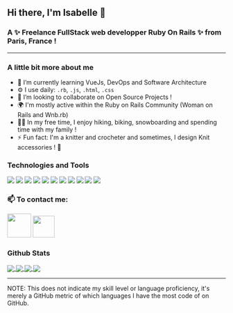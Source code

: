 ## Hi there, I'm Isabelle 👋

### A ✨ Freelance FullStack web developper Ruby On Rails ✨ from Paris, France !

---

### A little bit more about me

- 🌱 I’m currently learning VueJs, DevOps and Software Architecture
- ⚙️ I use daily: `.rb`, `.js`, `.html`, `.css`
- 👯 I’m looking to collaborate on Open Source Projects !
- 🌍 I'm mostly active within the Ruby on Rails Community (Woman on Rails and Wnb.rb)
- ✍🏻 In my free time, I enjoy hiking, biking, snowboarding and spending time with my family !
- ⚡ Fun fact: I'm a knitter and crocheter and sometimes, I design Knit accessories ! 🧶

### Technologies and Tools

![](https://img.shields.io/badge/Code-Ruby-informational?style=flat&logo=ruby&logoColor=white&color=2bbc8a)
![](https://img.shields.io/badge/Code-JavaScript-informational?style=flat&logo=javascript&logoColor=white&color=2bbc8a)
![](https://img.shields.io/badge/Code-Vue-informational?style=flat&logo=vue.js&logoColor=white&color=2bbc8a)
![](https://img.shields.io/badge/Code-HTML5-informational?style=flat&logo=html5&logoColor=white&color=2bbc8a)
![](https://img.shields.io/badge/Code-CSS3-informational?style=flat&logo=css3&logoColor=white&color=2bbc8a)
![](https://img.shields.io/badge/Code-Bootstrap-informational?style=flat&logo=bootstrap&logoColor=white&color=2bbc8a)
![](https://img.shields.io/badge/Shell-Bash-informational?style=flat&logo=gnu-bash&logoColor=white&color=2bbc8a)
![](https://img.shields.io/badge/Tools-PostgreSQL-informational?style=flat&logo=postgresql&logoColor=white&color=2bbc8a)
![](https://img.shields.io/badge/Tools-Docker-informational?style=flat&logo=docker&logoColor=white&color=2bbc8a)
![](https://img.shields.io/badge/Tools-Sidekiq-informational?style=flat&logo=sidekiq&logoColor=white&color=2bbc8a)
![](https://img.shields.io/badge/Code-MJML-informational?style=flat&logo=mjml&logoColor=white&color=2bbc8a)


### 📫 To contact me:

  [<img src="https://user-images.githubusercontent.com/43042737/158415170-f311d94f-c857-4950-a3fe-d8845994f883.png" width="55" height="55">](https://twitter.com/isalafont)
  [<img src="https://user-images.githubusercontent.com/43042737/158415164-817556f7-20fa-45b6-85ee-9c1a903b1220.png" width="50" height="50">](https://www.linkedin.com/in/isabelle-lafont/)

### Github Stats

<a href="https://github.com/isalafont/isalafont">
  <img align="center" src="https://github-readme-stats.vercel.app/api?username=isalafont&show_icons=true&count_private=true&theme=cobalt"/>
</a>
<a href="https://github.com/isalafont/isalafont">
  <img align="center" src="https://github-readme-stats.vercel.app/api/top-langs/?username=isalafont&hide=javascript&layout=compact&theme=buefy" />
</a>


<a href="https://github.com/Isalafont/-Trello-like">
  <img align= "center" src="https://github-readme-stats.vercel.app/api/pin/?username=isalafont&repo=-Trello-like&theme=buefy" /> 
</a>
<a href="https://github.com/Isalafont/repo=Drum-Kit-Javascript">
  <img align="center" src="https://github-readme-stats.vercel.app/api/pin/?username=isalafont&repo=Drum-Kit-Javascript&theme=buefy" />
</a>

---
<p align="left">
NOTE: This does not indicate my skill level or language proficiency, it's merely a GitHub metric of which languages I have the most code of on GitHub.
</p>

<!-- Resources -->
<!-- Icons: https://simpleicons.org/ -->
<!-- GitHub Stats: https://github.com/anuraghazra/github-readme-stats -->
<!-- Emojis: https://emojipedia.org/emoji/ -->
<!-- HTML Emojis: https://www.fileformat.info/index.htm -->
<!-- Shields: https://shields.io/ -->
<!-- Awesome GitHub Profile README: https://github.com/abhisheknaiidu/awesome-github-profile-readme -->
